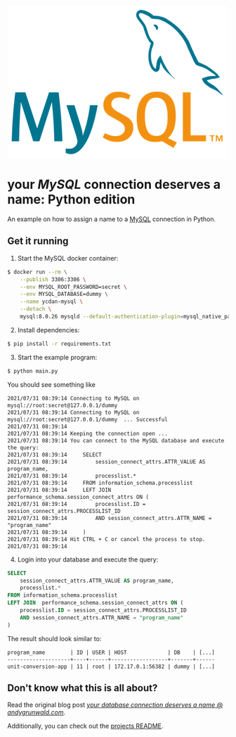 ![MySQL logo](../../images/mysql-logo.png)

# your _MySQL_ connection deserves a name: Python edition

An example on how to assign a name to a [MySQL](https://www.mysql.com/) connection in Python.

## Get it running

1. Start the MySQL docker container:
```sh
$ docker run --rm \
    --publish 3306:3306 \
    --env MYSQL_ROOT_PASSWORD=secret \
    --env MYSQL_DATABASE=dummy \
    --name ycdan-mysql \
    --detach \
    mysql:8.0.26 mysqld --default-authentication-plugin=mysql_native_password
```

2. Install dependencies:
```sh
$ pip install -r requirements.txt
```

3. Start the example program:
```sh
$ python main.py
```

You should see something like

```
2021/07/31 08:39:14 Connecting to MySQL on mysql://root:secret@127.0.0.1/dummy
2021/07/31 08:39:14 Connecting to MySQL on mysql://root:secret@127.0.0.1/dummy  ... Successful
2021/07/31 08:39:14
2021/07/31 08:39:14 Keeping the connection open ...
2021/07/31 08:39:14 You can connect to the MySQL database and execute the query:
2021/07/31 08:39:14 	SELECT
2021/07/31 08:39:14 	    session_connect_attrs.ATTR_VALUE AS program_name,
2021/07/31 08:39:14 	    processlist.*
2021/07/31 08:39:14 	FROM information_schema.processlist
2021/07/31 08:39:14 	LEFT JOIN  performance_schema.session_connect_attrs ON (
2021/07/31 08:39:14 	    processlist.ID = session_connect_attrs.PROCESSLIST_ID
2021/07/31 08:39:14 	    AND session_connect_attrs.ATTR_NAME = "program_name"
2021/07/31 08:39:14 	)
2021/07/31 08:39:14 Hit CTRL + C or cancel the process to stop.
2021/07/31 08:39:14
```

4. Login into your database and execute the query:
```sql
SELECT
	session_connect_attrs.ATTR_VALUE AS program_name,
	processlist.*
FROM information_schema.processlist
LEFT JOIN  performance_schema.session_connect_attrs ON (
	processlist.ID = session_connect_attrs.PROCESSLIST_ID
	AND session_connect_attrs.ATTR_NAME = "program_name"
)
```

The result should look similar to:

```
program_name        | ID | USER | HOST             | DB    | [...]
--------------------+----+------+------------------+-------+------
unit-conversion-app | 11 | root | 172.17.0.1:56382 | dummy | [...]
```

## Don't know what this is all about?

Read the original blog post [_your database connection deserves a name @ andygrunwald.com_](https://andygrunwald.com/blog/your-database-connection-deserves-a-name/ "Article your database connection deserves a name at Andy Grunwalds blog").

Additionally, you can check out the [projects README](https://github.com/andygrunwald/your-connection-deserves-a-name#readme).